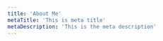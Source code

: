 ```yaml
---
title: 'About Me'
metaTitle: 'This is meta title'
metaDescription: 'This is the meta description'
---
```

